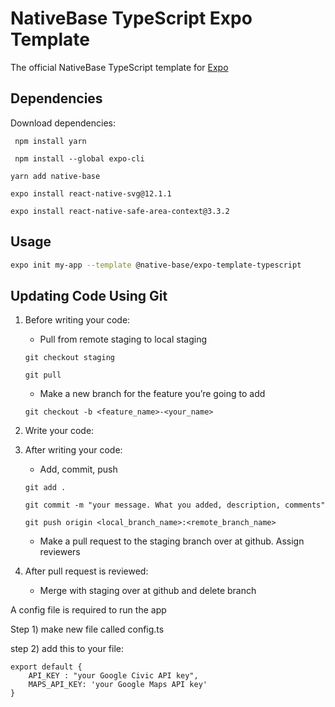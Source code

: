 # NativeBase TypeScript Expo Template

The official NativeBase TypeScript template for [Expo](https://docs.expo.io/)

## Dependencies

Download dependencies:  

``` npm install yarn```   

``` npm install --global expo-cli```  

``` yarn add native-base ```

``` expo install react-native-svg@12.1.1 ```   

``` expo install react-native-safe-area-context@3.3.2 ```
## Usage

```sh
expo init my-app --template @native-base/expo-template-typescript
```
## Updating Code Using Git

1. Before writing your code:
    - Pull from remote staging to local staging

    ``` git checkout staging ```
    
    ``` git pull ```
    
      - Make a new branch for the feature you’re going to add

    ``` git checkout -b <feature_name>-<your_name> ```
2. Write your code:
3. After writing your code:
    - Add, commit, push
  
    ``` git add . ```
    
    ``` git commit -m "your message. What you added, description, comments" ```
    
    ``` git push origin <local_branch_name>:<remote_branch_name> ```
    
    - Make a pull request to the staging branch over at github. Assign reviewers
4. After pull request is reviewed:
    - Merge with staging over at github and delete branch
    
    
    
    
A config file is required to run the app

Step 1) make new file called config.ts

step 2) add this to your file:

```
export default {
    API_KEY : "your Google Civic API key",
    MAPS_API_KEY: 'your Google Maps API key'
}
```
